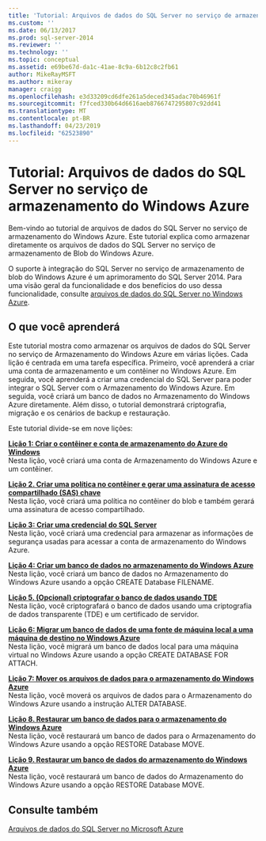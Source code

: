 ```yaml
---
title: 'Tutorial: Arquivos de dados do SQL Server no serviço de armazenamento do Windows Azure | Microsoft Docs'
ms.custom: ''
ms.date: 06/13/2017
ms.prod: sql-server-2014
ms.reviewer: ''
ms.technology: ''
ms.topic: conceptual
ms.assetid: e69be67d-da1c-41ae-8c9a-6b12c8c2fb61
author: MikeRayMSFT
ms.author: mikeray
manager: craigg
ms.openlocfilehash: e3d33209cd6dfe261a5deced345adac70b46961f
ms.sourcegitcommit: f7fced330b64d6616aeb8766747295807c92dd41
ms.translationtype: MT
ms.contentlocale: pt-BR
ms.lasthandoff: 04/23/2019
ms.locfileid: "62523890"
---
```

# <a name="tutorial-sql-server-data-files-in-windows-azure-storage-service"></a>Tutorial: Arquivos de dados do SQL Server no serviço de armazenamento do Windows Azure
  Bem-vindo ao tutorial de arquivos de dados do SQL Server no serviço de armazenamento do Windows Azure. Este tutorial explica como armazenar diretamente os arquivos de dados do SQL Server no serviço de armazenamento de Blob do Windows Azure.  
  
 O suporte à integração do SQL Server no serviço de armazenamento de blob do Windows Azure é um aprimoramento do SQL Server 2014. Para uma visão geral da funcionalidade e dos benefícios do uso dessa funcionalidade, consulte [arquivos de dados do SQL Server no Windows Azure](databases/sql-server-data-files-in-microsoft-azure.md).  
  
## <a name="what-you-will-learn"></a>O que você aprenderá  
 Este tutorial mostra como armazenar os arquivos de dados do SQL Server no serviço de Armazenamento do Windows Azure em várias lições. Cada lição é centrada em uma tarefa específica. Primeiro, você aprenderá a criar uma conta de armazenamento e um contêiner no Windows Azure. Em seguida, você aprenderá a criar uma credencial do SQL Server para poder integrar o SQL Server com o Armazenamento do Windows Azure. Em seguida, você criará um banco de dados no Armazenamento do Windows Azure diretamente. Além disso, o tutorial demonstrará criptografia, migração e os cenários de backup e restauração.  
  
 Este tutorial divide-se em nove lições:  
  
 **[Lição 1: Criar o contêiner e conta de armazenamento do Azure do Windows](../tutorials/lesson-1-create-windows-azure-storage-account-and-container.md)**  
 Nesta lição, você criará uma conta de Armazenamento do Windows Azure e um contêiner.  
  
 **[Lição 2. Criar uma política no contêiner e gerar uma assinatura de acesso compartilhado &#40;SAS&#41; chave](lesson-1-create-stored-access-policy-and-shared-access-signature.md)**  
 Nesta lição, você criará uma política no contêiner do blob e também gerará uma assinatura de acesso compartilhado.  
  
 **[Lição 3: Criar uma credencial do SQL Server](lesson-2-create-a-sql-server-credential-using-a-shared-access-signature.md)**  
 Nesta lição, você criará uma credencial para armazenar as informações de segurança usadas para acessar a conta de armazenamento do Windows Azure.  
  
 **[Lição 4: Criar um banco de dados no armazenamento do Windows Azure](../relational-databases/lesson-3-database-backup-to-url.md)**  
 Nesta lição, você criará um banco de dados no Armazenamento do Windows Azure usando a opção CREATE Database FILENAME.  
  
 **[Lição 5. &#40;Opcional&#41; criptografar o banco de dados usando TDE](../relational-databases/lesson-4-restore-database-to-virtual-machine-from-url.md)**  
 Nesta lição, você criptografará o banco de dados usando uma criptografia de dados transparente (TDE) e um certificado de servidor.  
  
 **[Lição 6: Migrar um banco de dados de uma fonte de máquina local a uma máquina de destino no Windows Azure](lesson-5-backup-database-using-file-snapshot-backup.md)**  
 Nesta lição, você migrará um banco de dados local para uma máquina virtual no Windows Azure usando a opção CREATE DATABASE FOR ATTACH.  
  
 **[Lição 7: Mover os arquivos de dados para o armazenamento do Windows Azure](../relational-databases/lesson-6-generate-activity-and-backup-log-using-file-snapshot-backup.md)**  
 Nesta lição, você moverá os arquivos de dados para o Armazenamento do Windows Azure usando a instrução ALTER DATABASE.  
  
 **[Lição 8. Restaurar um banco de dados para o armazenamento do Windows Azure](../relational-databases/lesson-7-restore-a-database-to-a-point-in-time.md)**  
 Nesta lição, você restaurará um banco de dados para o Armazenamento do Windows Azure usando a opção RESTORE Database MOVE.  
  
 **[Lição 9. Restaurar um banco de dados do armazenamento do Windows Azure](lesson-8-restore-as-new-database-from-log-backup.md)**  
 Nesta lição, você restaurará um banco de dados do Armazenamento do Windows Azure usando a opção RESTORE Database MOVE.  
  
## <a name="see-also"></a>Consulte também  
 [Arquivos de dados do SQL Server no Microsoft Azure](databases/sql-server-data-files-in-microsoft-azure.md)  
  
  
